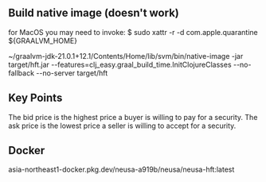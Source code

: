 ## Build native image (doesn't work)
for MacOS you may need to invoke:
 $ sudo xattr -r -d com.apple.quarantine ${GRAALVM_HOME}

~/graalvm-jdk-21.0.1+12.1/Contents/Home/lib/svm/bin/native-image -jar target/hft.jar --features=clj_easy.graal_build_time.InitClojureClasses --no-fallback --no-server target/hft

## Key Points
The bid price is the highest price a buyer is willing to pay for a security.
The ask price is the lowest price a seller is willing to accept for a security.


## Docker
asia-northeast1-docker.pkg.dev/neusa-a919b/neusa/neusa-hft:latest